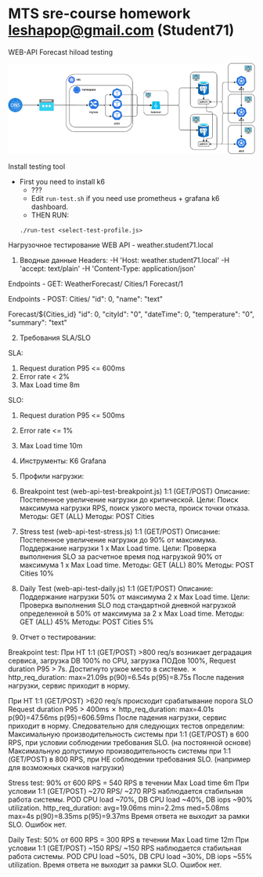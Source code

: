 # MTS sre-course homework leshapop@gmail.com (Student71)
WEB-API Forecast hiload testing

![homework postgresql cluster](./images/pg_cluster.png)

Install testing tool

- First you need to install k6
   - ???
   - Edit `run-test.sh` if you need use prometheus + grafana k6 dashboard.
   - THEN RUN:
  ```
  ./run-test <select-test-profile.js>

  ```

Нагрузочное тестирование WEB API - weather.student71.local

1. Вводные данные
Headers:
-H 'Host: weather.student71.local'
-H 'accept: text/plain'
-H 'Content-Type: application/json'

Endpoints - GET:
WeatherForecast/
Cities/1
Forecast/1

Endpoints - POST:
Cities/
  "id": 0,
  "name": "text"
  
Forecast/${Cities_id}
  "id": 0,
  "cityId": "0",
  "dateTime": 0,
  "temperature": "0",
  "summary": "text"

2. Требования SLA/SLO

SLA: 
1. Request duration P95 <= 600ms
2. Error rate < 2%
3. Max Load time 8m

SLO:
1. Request duration P95 <= 500ms
2. Error rate <= 1%
3. Max Load time 10m

3. Инструменты:
K6 Grafana

4. Профили нагрузки:

1. Breakpoint test (web-api-test-breakpoint.js) 1:1 (GET/POST)
Описание: Постепенное увеличение нагрузки до критической.
Цели: Поиск максимума нагрузки RPS, поиск узкого места, происк точки отказа.
Методы: GET (ALL)
Методы: POST Cities

3. Stress test (web-api-test-stress.js) 1:1 (GET/POST)
Описание: Постепенное увеличение нагрузки до 90% от максимума. Поддержание нагрузки 1 x Max Load time.
Цели: Проверка выполнения SLO за расчетное время под нагрузкой 90% от максимума 1 x Max Load time.
Методы: GET (ALL) 80%
Методы: POST Cities 10%

5. Daily Test (web-api-test-daily.js) 1:1 (GET/POST)
Описание: Поддержание нагрузки 50% от максимума 2 x Max Load time.
Цели: Проверка выполнения SLO под стандартной дневной нагрузкой определенной в 50% от максимума за 2 x Max Load time.
Методы: GET (ALL) 45%
Методы: POST Cities 5%

6. Отчет о тестировании:

Breakpoint test: 
При НТ 1:1 (GET/POST) >800 req/s возникает деградация сервиса, загрузка DB 100% по CPU, загрузка ПОДов 100%, Request duration P95 > 7s. Достигнуто узкое место в системе.
✗ http_req_duration: max=21.09s   p(90)=6.54s    p(95)=8.75s
После падения нагрузки, сервис приходит в норму.

При НТ 1:1 (GET/POST) >620 req/s происходит срабатывание порога SLO Request duration P95 > 400ms
✗ http_req_duration: max=4.01s    p(90)=47.56ms  p(95)=606.59ms
После падения нагрузки, сервис приходит в норму.
Следовательно для следующих тестов определим:
Максимальную производительность системы при 1:1 (GET/POST) в 600 RPS, при условии соблюдении требования SLO. (на постоянной основе)
Максимальную допустимую производительность системы при 1:1 (GET/POST) в 800 RPS, при НЕ соблюдении требования SLO. (например для возможных скачков нагрузки)

Stress test:
90% от 600 RPS = 540 RPS в течении Max Load time 6m
При условии 1:1 (GET/POST) ~270 RPS/ ~270 RPS наблюдается стабильная работа системы. POD CPU load ~70%, DB CPU load ~40%, DB iops ~90% utilization.
http_req_duration: avg=19.06ms min=2.2ms  med=5.08ms  max=4s p(90)=8.35ms   p(95)=9.37ms
Время ответа не выходит за рамки SLO. Ошибок нет.

Daily Test:
50% от 600 RPS = 300 RPS в течении Max Load time 12m
При условии 1:1 (GET/POST) ~150 RPS/ ~150 RPS наблюдается стабильная работа системы. POD CPU load ~50%, DB CPU load ~30%, DB iops ~55% utilization.
Время ответа не выходит за рамки SLO. Ошибок нет.

